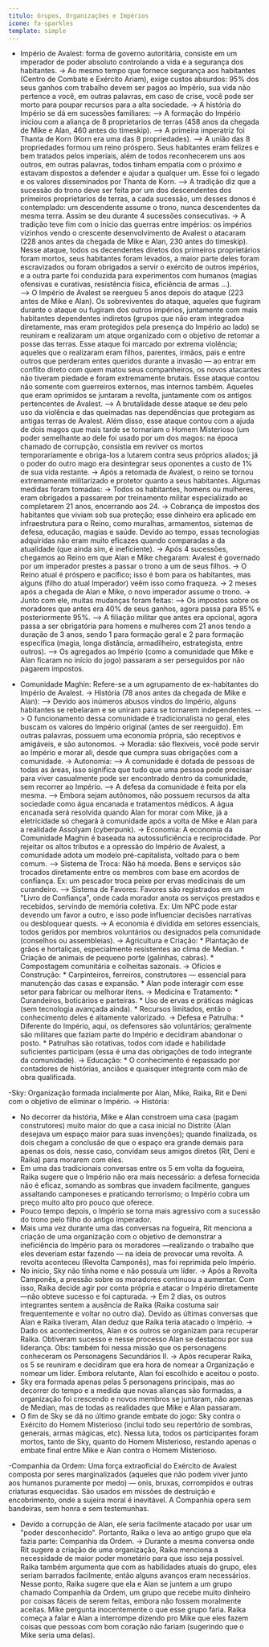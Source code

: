 ```yaml
---
titulo: Grupos, Organizações e Impérios
icone: fa-sparkles
template: simple
---
```


* Império de Avalest: forma de governo autoritária, consiste em um imperador de poder absoluto controlando a vida e a segurança dos habitantes.
  -> Ao mesmo tempo que fornece segurança aos habitantes (Centro de Combate e Exército Ariam), exige custos absurdos: 95% dos seus ganhos com trabalho devem ser pagos ao Império, sua vida não pertence a você, em outras palavras, em caso de crise, você pode ser morto para poupar recursos para a alta sociedade.
  -> A história do Império se dá em sucessões familiares:
     --> A formação do Império iniciou com a aliança de 8 proprietarios de terras (458 anos da chegada de Mike e Alan, 460 antes do timeskip).
     --> A primeira imperatriz foi Thanta de Korn (Korn era uma das 8 propriedades).
     --> A união das 8 propriedades formou um reino próspero. Seus habitantes eram felizes e bem tratados pelos imperiais, além de todos reconhecerem uns aos outros, em outras palavras, todos tinham empatia com o próximo e estavam dispostos a defender e ajudar a qualquer um. Esse foi o legado e os valores disseminados por Thanta de Korn.
     --> A tradição diz que a sucessão do trono deve ser feita por um dos descendentes dos primeiros proprietarios de terras, a cada sucessão, um desses donos é contemplado: um descendente assume o trono, nunca descendentes da mesma terra. Assim se deu durante 4 sucessões consecutivas.
  -> A tradição teve fim com o início das guerras entre impérios: os impérios vizinhos vendo o crescente desenvolvimento de Avalest o atacaram (228 anos antes da chegada de Mike e Alan, 230 antes do timeskip). Nesse ataque, todos os decendentes diretos dos primeiros proprietários foram mortos, seus habitantes foram levados, a maior parte deles foram escravizados ou foram obrigados a servir o exército de outros impérios, e a outra parte foi conduzida para experimentos com humanos (magias ofensivas e curativas, resistência física, eficiência de armas ...).  
     --> O Império de Avalest se reergueu 5 anos depois do ataque (223 antes de Mike e Alan). Os sobreviventes do ataque, aqueles que fugiram durante o ataque ou fugiram dos outros impérios, juntamente com mais habitantes dependentes indiretos (grupos que não eram integradoa diretamente, mas eram protegidos pela presença do Império ao lado) se reuniram e realizaram um atque organizado com o objetivo de retomar a posse das terras. Esse ataque foi marcado por extrema violência; aqueles que o realizaram eram filhos, parentes, irmãos, pais e entre outros que perderam entes queridos durante a invasão — ao entrar em conflito direto com quem matou seus companheiros, os novos atacantes não tiveram piedade e foram extremamente brutais. Esse ataque contou não somente com guerreiros externos, mas internos também. Aqueles que eram oprimidos se juntaram a revolta, juntamente com os antigos pertencentes de Avalest.
     --> A brutalidade desse ataque se deu pelo uso da violência e das queimadas nas dependências que protegiam as antigas terras de Avalest. Além disso, esse ataque contou com a ajuda de dois magos que mais tarde se tornariam o Homem Misterioso (um poder semelhante ao dele foi usado por um dos magos: na época chamado de corrupção, consistia em reviver os mortos temporariamente e obriga-los a lutarem contra seus próprios aliados; já o poder do outro mago era desintegrar seus oponentes a custo de 1% de sua vida restante. 
  -> Após a retomada de Avalest, o reino se tornou extremamente militarizado e protetor quanto a seus habitantes. Algumas medidas foram tomadas:
       -> Todos os habitantes, homens ou mulheres, eram obrigados a passarem por treinamento militar especializado ao completarem 21 anos, encerrando aos 24.
       -> Cobrança de impostos dos habitantes que viviam sob sua proteção; esse dinheiro era aplicado em infraestrutura para o Reino, como muralhas, armamentos, sistemas de defesa, educação, magias e saúde. Devido ao tempo, essas tecnologias adquiridas não eram muito eficazes quando comparadas a da atualidade (que ainda sim, é ineficiente).
       -> Após 4 sucessões, chegamos ao Reino em que Alan e Mike chegaram: Avalest é governado por um imperador prestes a passar o trono a um de seus filhos.
  -> O Reino atual é próspero e pacífico; isso é bom para os habitantes, mas alguns (filho do atual Imperador) veêm isso como fraqueza. 
  -> 2 meses após a chegada de Alan e Mike, o novo imperador assume o trono.
  -> Junto com ele, muitas mudanças foram feitas:
    --> Os impostos sobre os moradores que antes era 40% de seus ganhos, agora passa para 85% e posteriormente 95%.
    --> A filiação militar que antes era opcional, agora passa a ser obrigatória para homens e mulheres com 21 anos tendo a duração de 3 anos, sendo 1 para formação geral e 2 para formação específica (magia, longa distância, armadilheiro, estrategista, entre outros).
    --> Os agregados ao Império (como a comunidade que Mike e Alan ficaram no início do jogo) passaram a ser perseguidos por não pagarem impostos.

* Comunidade Maghin: Refere-se a um agrupamento de ex-habitantes do Império de Avalest. 
-> História (78 anos antes da chegada de Mike e Alan):
  --> Devido aos inúmeros abusos vindos do Império, alguns habitantes se rebelaram e se uniram para se tornarem independentes.
  --> O funcionamento dessa comunidade é tradicionalista no geral, eles buscam os valores do Império original (antes de ser reerguido). Em outras palavras, possuem uma economia própria, são receptivos e amigáveis, e são autonomos.
-> Moradia: são flexíveis, você pode servir ao Império e morar ali, desde que cumpra suas obrigações com a comunidade.
-> Autonomia: 
  --> A comunidade é dotada de pessoas de todas as áreas, isso significa que tudo que uma pessoa pode precisar para viver casualmente pode ser encontrado dentro da comunidade, sem recorrer ao Império. 
  --> A defesa da comunidade é feita por ela mesma.
  --> Embora sejam autônomos, não possuem recursos da alta sociedade como água encanada e tratamentos médicos. A água encanada será resolvida quando Alan for morar com Mike, já a eletricidade só chegará à comunidade após a volta de Mike e Alan para a realidade Assolyam (cyberpunk).
-> Economia: A economia da Comunidade Maghin é baseada na autossuficiência e reciprocidade. Por rejeitar os altos tributos e a opressão do Império de Avalest, a comunidade adota um modelo pré-capitalista, voltado para o bem comum.
  --> Sistema de Troca: Não há moeda. Bens e serviços são trocados diretamente entre os membros com base em acordos de confiança. Ex: um pescador troca peixe por ervas medicinais de um curandeiro.
  --> Sistema de Favores: Favores são registrados em um "Livro de Confiança", onde cada morador anota os serviços prestados e recebidos, servindo de memória coletiva. Ex: Um NPC pode estar devendo um favor a outro, e isso pode influenciar decisões narrativas ou desbloquear quests.
-> A economia é dividida em setores essenciais, todos geridos por membros voluntários ou designados pela comunidade (conselhos ou assembleias).
        -> Agricultura e Criação:
           * Plantação de grãos e hortaliças, especialmente resistentes ao clima de Median.
           * Criação de animais de pequeno porte (galinhas, cabras).
           * Compostagem comunitária e colheitas sazonais.
        -> Ofícios e Construção:
           * Carpinteiros, ferreiros, construtores — essencial para manutenção das casas e expansão.
           * Alan pode interagir com esse setor para fabricar ou melhorar itens.
        -> Medicina e Tratamento:
           * Curandeiros, boticários e parteiras.
           * Uso de ervas e práticas mágicas (sem tecnologia avançada ainda).
           * Recursos limitados, então o conhecimento deles é altamente valorizado.
        -> Defesa e Patrulha:
           * Diferente do Império, aqui, os defensores são voluntários; geralmente são militares que faziam parte do Império e decidiram abandonar o posto.
           * Patrulhas são rotativas, todos com idade e habilidade suficientes participam (essa é uma das obrigações de todo integrante da comunidade). 
        -> Educação:
           * O conhecimento é repassado por contadores de histórias, anciãos e quaisquer integrante com mão de obra qualificada.

-Sky: Organização formada incialmente por Alan, Mike, Raika, Rit e Deni com o objetivo de eliminar o Império.
-> História: 
   * No decorrer da história, Mike e Alan constroem uma casa (pagam construtores) muito maior do que a casa inicial no Distrito (Alan desejava um espaço maior para suas invenções); quando finalizada, os dois chegam a conclusão de que o espaço era grande demais para apenas os dois, nesse caso, convidam seus amigos diretos (Rit, Deni e Raika) para morarem com eles.
   * Em uma das tradicionais conversas entre os 5 em volta da fogueira, Raika sugere que o Império não era mais necessário: a defesa fornecida não é eficaz, somando as sombras que invadem facilmente, gangues assaltando camponeses e praticando terrorismo; o Império cobra um preço muito alto pro pouco que oferece.
   * Pouco tempo depois, o Império se torna mais agressivo com a sucessão do trono pelo filho do antigo imperador.
   * Mais uma vez durante uma das conversas na fogueira, Rit menciona a criação de uma organização com o objetivo de demonstrar a ineficiência do Império para os moradores —realizando o trabalho que eles deveriam estar fazendo — na ideia de provocar uma revolta. A revolta aconteceu (Revolta Camponês), mas foi reprimida pelo Império.
   * No início, Sky não tinha nome e não possuía um líder. 
      -> Após a Revolta Camponês, a pressão sobre os moradores continuou a aumentar. Com isso, Raika decide agir por conta própria e atacar o Império diretamente —não obteve sucesso e foi capturada.
      -> Em 2 dias, os outros integrantes sentem a ausência de Raika (Raika costuma sair frequentemente e voltar no outro dia). Devido as últimas conversas que Alan e Raika tiveram, Alan deduz que Raika teria atacado o Império.
      -> Dado os acontecimentos, Alan e os outros se organizam para recuperar Raika. Obtiveram sucesso e nesse processo Alan se destacou por sua liderança. Obs: também foi nessa missão que os personagens conheceram os Personagens Secundários II.
      -> Após recuperar Raika, os 5 se reuniram e decidiram que era hora de nomear a Organização e nomear um líder. Embora relutante, Alan foi escolhido e aceitou o posto.
   * Sky era formada apenas pelas 5 personagens principais, mas ao decorrer do tempo e a medida que novas alianças são formadas, a organização foi crescendo e novos membros se juntaram, não apenas de Median, mas de todas as realidades que Mike e Alan passaram.
   * O fim de Sky se dá no último grande embate do jogo: Sky contra o Exército do Homem Misterioso (inclui todo seu repertório de sombras, generais, armas mágicas, etc). Nessa luta, todos os participantes foram mortos, tanto de Sky, quanto do Homem Misterioso, restando apenas o embate final entre Mike e Alan contra o Homem Misterioso.

-Companhia da Ordem: Uma força extraoficial do Exército de Avalest composta por seres marginalizados (aqueles que não podem viver junto aos humanos puramente por medo) — onis, bruxas, corrompidos e outras criaturas esquecidas. São usados em missões de destruição e encobrimento, onde a sujeira moral é inevitável. A Companhia opera sem bandeiras, sem honra e sem testemunhas.
* Devido a corrupção de Alan, ele seria facilmente atacado por usar um "poder desconhecido". Portanto, Raika o leva ao antigo grupo que ela fazia parte: Companhia da Ordem. 
-> Durante a mesma conversa onde Rit sugere a criação de uma organização, Raika menciona a necessidade de maior poder monetário para que isso seja possível. Raika também argumenta que com as habilidades atuais do grupo, eles seriam barrados facilmente, então alguns avanços eram necessários. Nesse ponto, Raika sugere que ela e Alan se juntem a um grupo chamado Companhia da Ordem, um grupo que recebe muito dinheiro por coisas fáceis de serem feitas, embora não fossem moralmente aceitas. Mike pergunta inocentemente o que esse grupo faria. Raika começa a falar e Alan a interrompe dizendo pro Mike que eles fazem coisas que pessoas com bom coração não fariam (sugerindo que o Mike seria uma delas).
